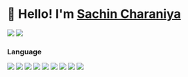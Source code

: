 # 👋 Hello! I'm [Sachin Charaniya](https://github.com/SachinCharaniya/SachinCharaniya)
[![](https://img.shields.io/badge/projects_-4-yellow)](#)
[![](https://img.shields.io/badge/repositories_-8-yellow)](#)
### Language 
[![](https://img.shields.io/badge/-HTML5-blue?logo=html5)](#)
[![](https://img.shields.io/badge/-CSS3-blue?logo=css3)](#)
[![](https://img.shields.io/badge/-JAVASCRIPT-yellow?logo=javascript)](#)
[![](https://img.shields.io/badge/-PHP-blue?logo=php)](#)
[![](https://img.shields.io/badge/-MYSQL-red?logo=mysql)](#)
[![](https://img.shields.io/badge/-C-blue?logo=c)](#)
[![](https://img.shields.io/badge/-DART-black?logo=dart)](#)
[![](https://img.shields.io/badge/-FLUTTER-red?logo=flutter)](#)
[![](https://img.shields.io/badge/-ANDROID-blue?logo=android)](#)
